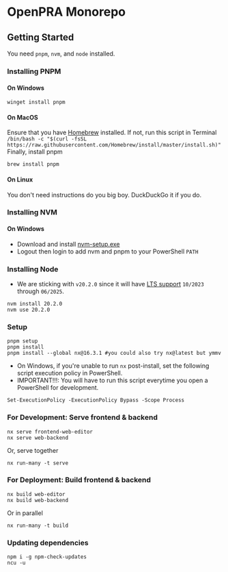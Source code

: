 # OpenPRA Monorepo

## Getting Started

You need `pnpm`, `nvm`, and `node` installed.

### Installing PNPM
#### On Windows
```shell
winget install pnpm
```
#### On MacOS
Ensure that you have [Homebrew](https://brew.sh) installed. 
If not, run this script in Terminal `/bin/bash -c "$(curl -fsSL https://raw.githubusercontent.com/Homebrew/install/master/install.sh)"`
Finally, install pnpm
```shell
brew install pnpm
```
#### On Linux
You don't need instructions do you big boy. DuckDuckGo it if you do.

### Installing NVM
#### On Windows
* Download and install [nvm-setup.exe](https://github.com/coreybutler/nvm/releases)
* Logout then login to add nvm and pnpm to your PowerShell `PATH`

### Installing Node
* We are sticking with `v20.2.0` since it will have [LTS support](https://nodejs.dev/en/about/releases/) `10/2023` through `06/2025`.
```shell
nvm install 20.2.0
nvm use 20.2.0
```

### Setup
```shell
pnpm setup
pnpm install
pnpm install --global nx@16.3.1 #you could also try nx@latest but ymmv
```
* On Windows, if you're unable to run `nx` post-install, set the following script execution policy in PowerShell. 
* IMPORTANT!!!: You will have to run this script everytime you open a PowerShell for development.
```shell
Set-ExecutionPolicy -ExecutionPolicy Bypass -Scope Process
```

### For Development: Serve frontend & backend 
```shell
nx serve frontend-web-editor
nx serve web-backend
```
Or, serve together
```shell
nx run-many -t serve
```

### For Deployment: Build frontend & backend
```shell
nx build web-editor
nx build web-backend
```
Or in parallel
```shell
nx run-many -t build
```

### Updating dependencies
```shell
npm i -g npm-check-updates
ncu -u
```
